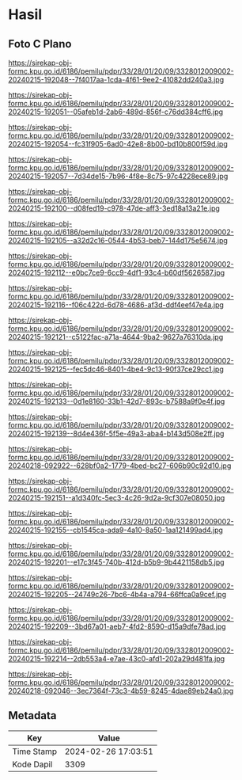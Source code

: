 # Hasil

## Foto C Plano

https://sirekap-obj-formc.kpu.go.id/6186/pemilu/pdpr/33/28/01/20/09/3328012009002-20240215-192048--7f4017aa-1cda-4f61-9ee2-41082dd240a3.jpg

https://sirekap-obj-formc.kpu.go.id/6186/pemilu/pdpr/33/28/01/20/09/3328012009002-20240215-192051--05afeb1d-2ab6-489d-856f-c76dd384cff6.jpg

https://sirekap-obj-formc.kpu.go.id/6186/pemilu/pdpr/33/28/01/20/09/3328012009002-20240215-192054--fc31f905-6ad0-42e8-8b00-bd10b800f59d.jpg

https://sirekap-obj-formc.kpu.go.id/6186/pemilu/pdpr/33/28/01/20/09/3328012009002-20240215-192057--7d34de15-7b96-4f8e-8c75-97c4228ece89.jpg

https://sirekap-obj-formc.kpu.go.id/6186/pemilu/pdpr/33/28/01/20/09/3328012009002-20240215-192100--d08fed19-c978-47de-aff3-3ed18a13a21e.jpg

https://sirekap-obj-formc.kpu.go.id/6186/pemilu/pdpr/33/28/01/20/09/3328012009002-20240215-192105--a32d2c16-0544-4b53-beb7-144d175e5674.jpg

https://sirekap-obj-formc.kpu.go.id/6186/pemilu/pdpr/33/28/01/20/09/3328012009002-20240215-192112--e0bc7ce9-6cc9-4df1-93c4-b60df5626587.jpg

https://sirekap-obj-formc.kpu.go.id/6186/pemilu/pdpr/33/28/01/20/09/3328012009002-20240215-192116--f06c422d-6d78-4686-af3d-ddf4eef47e4a.jpg

https://sirekap-obj-formc.kpu.go.id/6186/pemilu/pdpr/33/28/01/20/09/3328012009002-20240215-192121--c5122fac-a71a-4644-9ba2-9627a76310da.jpg

https://sirekap-obj-formc.kpu.go.id/6186/pemilu/pdpr/33/28/01/20/09/3328012009002-20240215-192125--fec5dc46-8401-4be4-9c13-90f37ce29cc1.jpg

https://sirekap-obj-formc.kpu.go.id/6186/pemilu/pdpr/33/28/01/20/09/3328012009002-20240215-192133--0d1e8160-33b1-42d7-893c-b7588a9f0e4f.jpg

https://sirekap-obj-formc.kpu.go.id/6186/pemilu/pdpr/33/28/01/20/09/3328012009002-20240215-192139--8d4e436f-5f5e-49a3-aba4-b143d508e2ff.jpg

https://sirekap-obj-formc.kpu.go.id/6186/pemilu/pdpr/33/28/01/20/09/3328012009002-20240218-092922--628bf0a2-1779-4bed-bc27-606b90c92d10.jpg

https://sirekap-obj-formc.kpu.go.id/6186/pemilu/pdpr/33/28/01/20/09/3328012009002-20240215-192151--a1d340fc-5ec3-4c26-9d2a-9cf307e08050.jpg

https://sirekap-obj-formc.kpu.go.id/6186/pemilu/pdpr/33/28/01/20/09/3328012009002-20240215-192155--cb1545ca-ada9-4a10-8a50-1aa121499ad4.jpg

https://sirekap-obj-formc.kpu.go.id/6186/pemilu/pdpr/33/28/01/20/09/3328012009002-20240215-192201--e17c3f45-740b-412d-b5b9-9b4421158db5.jpg

https://sirekap-obj-formc.kpu.go.id/6186/pemilu/pdpr/33/28/01/20/09/3328012009002-20240215-192205--24749c26-7bc6-4b4a-a794-66ffca0a9cef.jpg

https://sirekap-obj-formc.kpu.go.id/6186/pemilu/pdpr/33/28/01/20/09/3328012009002-20240215-192209--3bd67a01-aeb7-4fd2-8590-d15a9dfe78ad.jpg

https://sirekap-obj-formc.kpu.go.id/6186/pemilu/pdpr/33/28/01/20/09/3328012009002-20240215-192214--2db553a4-e7ae-43c0-afd1-202a29d481fa.jpg

https://sirekap-obj-formc.kpu.go.id/6186/pemilu/pdpr/33/28/01/20/09/3328012009002-20240218-092046--3ec7364f-73c3-4b59-8245-4dae89eb24a0.jpg


## Metadata

| Key        | Value               |
| ---------- | ------------------- |
| Time Stamp | 2024-02-26 17:03:51 |
| Kode Dapil | 3309                |



